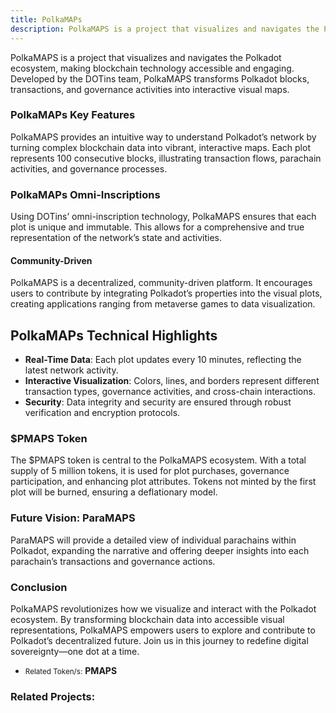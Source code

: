 ```yaml
---
title: PolkaMAPs
description: PolkaMAPS is a project that visualizes and navigates the Polkadot ecosystem, making blockchain technology accessible and engaging.
---
```


PolkaMAPS is a project that visualizes and navigates the Polkadot ecosystem, making blockchain technology accessible and engaging. Developed by the DOTins team, PolkaMAPS transforms Polkadot blocks, transactions, and governance activities into interactive visual maps.

### PolkaMAPs Key Features

PolkaMAPS provides an intuitive way to understand Polkadot’s network by turning complex blockchain data into vibrant, interactive maps. Each plot represents 100 consecutive blocks, illustrating transaction flows, parachain activities, and governance processes.

### PolkaMAPs Omni-Inscriptions

Using DOTins’ omni-inscription technology, PolkaMAPS ensures that each plot is unique and immutable. This allows for a comprehensive and true representation of the network’s state and activities.

#### Community-Driven

PolkaMAPS is a decentralized, community-driven platform. It encourages users to contribute by integrating Polkadot’s properties into the visual plots, creating applications ranging from metaverse games to data visualization.

PolkaMAPs Technical Highlights
------------------------------

- **Real-Time Data**: Each plot updates every 10 minutes, reflecting the latest network activity.
- **Interactive Visualization**: Colors, lines, and borders represent different transaction types, governance activities, and cross-chain interactions.
- **Security**: Data integrity and security are ensured through robust verification and encryption protocols.

### $PMAPS Token

The $PMAPS token is central to the PolkaMAPS ecosystem. With a total supply of 5 million tokens, it is used for plot purchases, governance participation, and enhancing plot attributes. Tokens not minted by the first plot will be burned, ensuring a deflationary model.

### Future Vision: ParaMAPS

ParaMAPS will provide a detailed view of individual parachains within Polkadot, expanding the narrative and offering deeper insights into each parachain’s transactions and governance actions.

### Conclusion

PolkaMAPS revolutionizes how we visualize and interact with the Polkadot ecosystem. By transforming blockchain data into accessible visual representations, PolkaMAPS empowers users to explore and contribute to Polkadot’s decentralized future. Join us in this journey to redefine digital sovereignty—one dot at a time.

- <small>Related Token/s:</small> **PMAPS**

### Related Projects:

